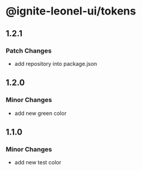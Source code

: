 # @ignite-leonel-ui/tokens

## 1.2.1

### Patch Changes

- add repository into package.json

## 1.2.0

### Minor Changes

- add new green color

## 1.1.0

### Minor Changes

- add new test color
